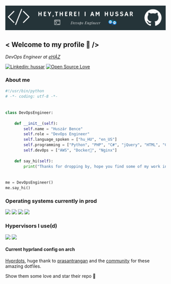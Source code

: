 ![Header](./img/hussar-header-image.png)
<h2> < Welcome to my profile 👋 /> </h2>
<p><em>DevOps Engineer at <a href="https://www.ehaz.hu/">eHÁZ</em></p>

[![Linkedin: hussar](https://img.shields.io/badge/-hussar-blue?style=flat-square&logo=Linkedin&logoColor=white&link=https://www.linkedin.com/in/bence-huszar-130b9227a/)](https://www.linkedin.com/in/bence-huszar-130b9227a/)
[![Open Source Love](https://badges.frapsoft.com/os/v1/open-source.svg?v=102)](https://github.com/ellerbrock/open-source-badge/)

### About me
```python
#!/usr/bin/python
# -*- coding: utf-8 -*-


class DevOpsEngineer:

    def __init__(self):
        self.name = "Huszár Bence"
        self.role = "DevOps Engineer"
        self.language_spoken = ["hu_HU", "en_US"]
        self.programming = ["Python", "PHP", "C#", "jQuery", "HTML", "CSS", "JS", "AJAX"]
        self.devOps = ["AWS", "Docker🐳", "Nginx"]

    def say_hi(self):
        print("Thanks for dropping by, hope you find some of my work interesting.")


me = DevOpsEngineer()
me.say_hi()
```

### Operating systems currently in prod
<div>
<a href="https://archlinux.org"><img src="https://img.shields.io/badge/Arch_Linux-1793D1?style=for-the-badge&logo=arch-linux&logoColor=white"></a>
<a href="https://www.microsoft.com/en-us/windows/?r=1"><img src="https://img.shields.io/badge/Windows-0078D6?style=for-the-badge&logo=windows&logoColor=white"></a>
<a href="https://ubuntu.com/"><img src="https://img.shields.io/badge/Ubuntu-E95420?style=for-the-badge&logo=ubuntu&logoColor=white"></a>
<a href="https://www.centos.org/"><img src="https://img.shields.io/badge/Cent%20OS-262577?style=for-the-badge&logo=CentOS&logoColor=white"></a>
</div>

### Hypervisors I use(d)
<div>
<a href="https://www.proxmox.com/en/"><img src="https://img.shields.io/badge/Proxmox-E57000?style=for-the-badge&logo=proxmox&logoColor=white"></a>
<a href="https://www.vmware.com/products/esxi-and-esx.html"><img src="https://img.shields.io/badge/VMware-231f20?style=for-the-badge&logo=VMware&logoColor=white"></a>
</div>

#### Current hyprland config on arch
<p><a href="https://github.com/prasanthrangan/hyprdots">Hyprdots</a>, huge thank to <a href="https://github.com/prasanthrangan">prasantrangan</a> and the <a href="https://github.com/prasanthrangan/hyprdots/graphs/contributors">community</a> for these amazing dotfiles.</p>
Show them some love and star their repo 🖤

